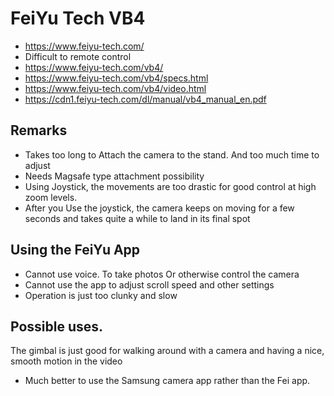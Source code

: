 # FeiYu Tech VB4

* https://www.feiyu-tech.com/
* Difficult to remote control
* https://www.feiyu-tech.com/vb4/
* https://www.feiyu-tech.com/vb4/specs.html
* https://www.feiyu-tech.com/vb4/video.html
* https://cdn1.feiyu-tech.com/dl/manual/vb4_manual_en.pdf

## Remarks

* Takes too long to Attach the camera to the stand. And too much time to adjust
* Needs Magsafe type attachment possibility
* Using Joystick, the movements are too drastic for good control at high zoom levels.
* After you Use the joystick, the camera keeps on moving for a few seconds and takes quite a while to land in its final spot

## Using the FeiYu App

* Cannot use voice. To take photos Or otherwise control the camera
* Cannot use the app to adjust scroll speed and other settings
* Operation is just too clunky and slow

## Possible uses.

The gimbal is just good for walking around with a camera and having a nice, smooth motion in the video
* Much better to use the Samsung camera app rather than the Fei app.